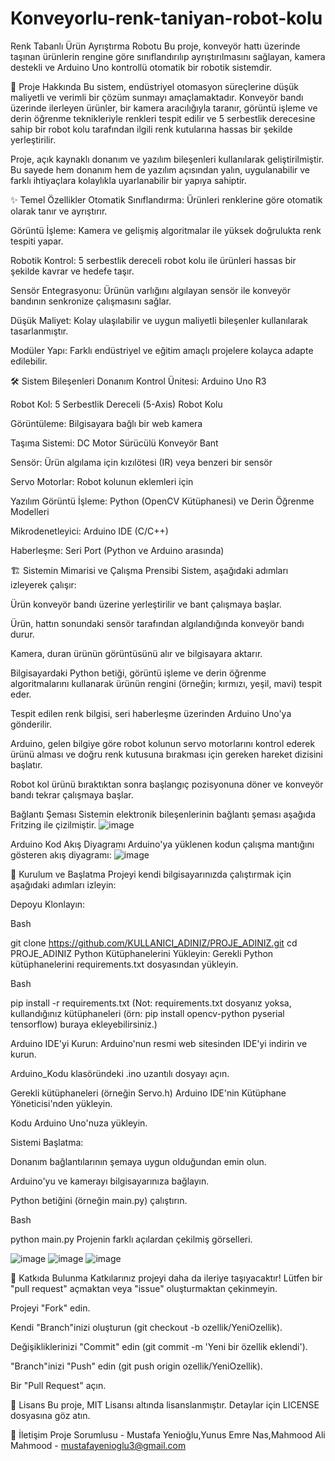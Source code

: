# Konveyorlu-renk-taniyan-robot-kolu

Renk Tabanlı Ürün Ayrıştırma Robotu
Bu proje, konveyör hattı üzerinde taşınan ürünlerin rengine göre sınıflandırılıp ayrıştırılmasını sağlayan, kamera destekli ve Arduino Uno kontrollü otomatik bir robotik sistemdir.

📖 Proje Hakkında
Bu sistem, endüstriyel otomasyon süreçlerine düşük maliyetli ve verimli bir çözüm sunmayı amaçlamaktadır. Konveyör bandı üzerinde ilerleyen ürünler, bir kamera aracılığıyla taranır, görüntü işleme ve derin öğrenme teknikleriyle renkleri tespit edilir ve 5 serbestlik derecesine sahip bir robot kolu tarafından ilgili renk kutularına hassas bir şekilde yerleştirilir.

Proje, açık kaynaklı donanım ve yazılım bileşenleri kullanılarak geliştirilmiştir. Bu sayede hem donanım hem de yazılım açısından yalın, uygulanabilir ve farklı ihtiyaçlara kolaylıkla uyarlanabilir bir yapıya sahiptir.

✨ Temel Özellikler
Otomatik Sınıflandırma: Ürünleri renklerine göre otomatik olarak tanır ve ayrıştırır.

Görüntü İşleme: Kamera ve gelişmiş algoritmalar ile yüksek doğrulukta renk tespiti yapar.

Robotik Kontrol: 5 serbestlik dereceli robot kolu ile ürünleri hassas bir şekilde kavrar ve hedefe taşır.

Sensör Entegrasyonu: Ürünün varlığını algılayan sensör ile konveyör bandının senkronize çalışmasını sağlar.

Düşük Maliyet: Kolay ulaşılabilir ve uygun maliyetli bileşenler kullanılarak tasarlanmıştır.

Modüler Yapı: Farklı endüstriyel ve eğitim amaçlı projelere kolayca adapte edilebilir.

🛠️ Sistem Bileşenleri
Donanım
Kontrol Ünitesi: Arduino Uno R3

Robot Kol: 5 Serbestlik Dereceli (5-Axis) Robot Kolu

Görüntüleme: Bilgisayara bağlı bir web kamera

Taşıma Sistemi: DC Motor Sürücülü Konveyör Bant

Sensör: Ürün algılama için kızılötesi (IR) veya benzeri bir sensör

Servo Motorlar: Robot kolunun eklemleri için

Yazılım
Görüntü İşleme: Python (OpenCV Kütüphanesi) ve Derin Öğrenme Modelleri

Mikrodenetleyici: Arduino IDE (C/C++)

Haberleşme: Seri Port (Python ve Arduino arasında)

🏗️ Sistemin Mimarisi ve Çalışma Prensibi
Sistem, aşağıdaki adımları izleyerek çalışır:

Ürün konveyör bandı üzerine yerleştirilir ve bant çalışmaya başlar.

Ürün, hattın sonundaki sensör tarafından algılandığında konveyör bandı durur.

Kamera, duran ürünün görüntüsünü alır ve bilgisayara aktarır.

Bilgisayardaki Python betiği, görüntü işleme ve derin öğrenme algoritmalarını kullanarak ürünün rengini (örneğin; kırmızı, yeşil, mavi) tespit eder.

Tespit edilen renk bilgisi, seri haberleşme üzerinden Arduino Uno'ya gönderilir.

Arduino, gelen bilgiye göre robot kolunun servo motorlarını kontrol ederek ürünü alması ve doğru renk kutusuna bırakması için gereken hareket dizisini başlatır.

Robot kol ürünü bıraktıktan sonra başlangıç pozisyonuna döner ve konveyör bandı tekrar çalışmaya başlar.

Bağlantı Şeması
Sistemin elektronik bileşenlerinin bağlantı şeması aşağıda Fritzing ile çizilmiştir.
![image](https://github.com/user-attachments/assets/a9e65135-0d82-40f1-82f2-2cab212b57b4)

Arduino Kod Akış Diyagramı
Arduino'ya yüklenen kodun çalışma mantığını gösteren akış diyagramı:
![image](https://github.com/user-attachments/assets/3afaf0b5-28f5-47b9-811b-26fcee13c2e5)

🚀 Kurulum ve Başlatma
Projeyi kendi bilgisayarınızda çalıştırmak için aşağıdaki adımları izleyin:

Depoyu Klonlayın:

Bash

git clone https://github.com/KULLANICI_ADINIZ/PROJE_ADINIZ.git
cd PROJE_ADINIZ
Python Kütüphanelerini Yükleyin:
Gerekli Python kütüphanelerini requirements.txt dosyasından yükleyin.

Bash

pip install -r requirements.txt
(Not: requirements.txt dosyanız yoksa, kullandığınız kütüphaneleri (örn: pip install opencv-python pyserial tensorflow) buraya ekleyebilirsiniz.)

Arduino IDE'yi Kurun:
Arduino'nun resmi web sitesinden IDE'yi indirin ve kurun.

Arduino_Kodu klasöründeki .ino uzantılı dosyayı açın.

Gerekli kütüphaneleri (örneğin Servo.h) Arduino IDE'nin Kütüphane Yöneticisi'nden yükleyin.

Kodu Arduino Uno'nuza yükleyin.

Sistemi Başlatma:

Donanım bağlantılarının şemaya uygun olduğundan emin olun.

Arduino'yu ve kamerayı bilgisayarınıza bağlayın.

Python betiğini (örneğin main.py) çalıştırın.

Bash

python main.py
Projenin farklı açılardan çekilmiş görselleri.

![image](https://github.com/user-attachments/assets/566d30c0-2710-4097-9dc1-6a6fae73db24)
![image](https://github.com/user-attachments/assets/b2432e0e-f32e-4e56-8d7c-c353cb2cbb32)
![image](https://github.com/user-attachments/assets/7d2c9ca4-7fe7-4363-a3ee-a11adfbdd4bf)

🤝 Katkıda Bulunma
Katkılarınız projeyi daha da ileriye taşıyacaktır! Lütfen bir "pull request" açmaktan veya "issue" oluşturmaktan çekinmeyin.

Projeyi "Fork" edin.

Kendi "Branch"inizi oluşturun (git checkout -b ozellik/YeniOzellik).

Değişikliklerinizi "Commit" edin (git commit -m 'Yeni bir özellik eklendi').

"Branch"inizi "Push" edin (git push origin ozellik/YeniOzellik).

Bir "Pull Request" açın.

📜 Lisans
Bu proje, MIT Lisansı altında lisanslanmıştır. Detaylar için LICENSE dosyasına göz atın.

📧 İletişim
Proje Sorumlusu - Mustafa Yenioğlu,Yunus Emre Nas,Mahmood Ali Mahmood - mustafayenioglu3@gmail.com


